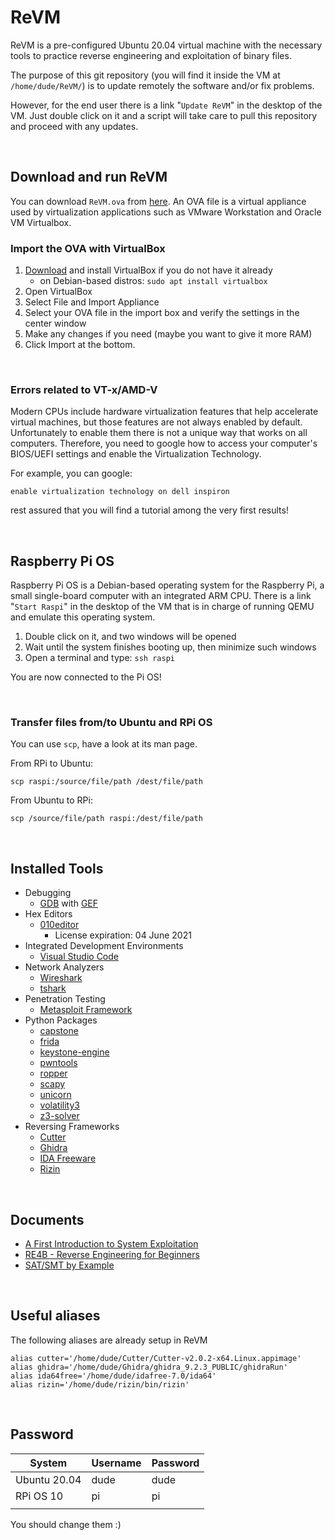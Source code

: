 # ReVM

ReVM is a pre-configured Ubuntu 20.04 virtual machine with the necessary tools to practice reverse engineering and exploitation of binary files.

The purpose of this git repository (you will find it inside the VM at `/home/dude/ReVM/`) is to update remotely the software and/or fix problems.

However, for the end user there is a link "`Update ReVM`" in the desktop of the VM.
Just double click on it and a script will take care to pull this repository and proceed with any updates.

<br/>

## Download and run ReVM
You can download `ReVM.ova` from [here](https://drive.google.com/file/d/1Uc76h_vFZW3v1hn2XxPbc5hp9NtF3zs4/view?usp=sharing).
An OVA file is a virtual appliance used by virtualization applications such as VMware Workstation and Oracle VM Virtualbox.


### Import the OVA with VirtualBox

1. [Download](https://www.virtualbox.org/) and install VirtualBox if you do not have it already
   + on Debian-based distros: `sudo apt install virtualbox`
2. Open VirtualBox
3. Select File and Import Appliance
4. Select your OVA file in the import box and verify the settings in the center window
5. Make any changes if you need (maybe you want to give it more RAM)
6. Click Import at the bottom.

<br/>

### Errors related to VT-x/AMD-V
Modern CPUs include hardware virtualization features that help accelerate virtual machines, but those features are not always enabled by default.
Unfortunately to enable them there is not a unique way that works on all computers.
Therefore, you need to google how to access your computer's BIOS/UEFI settings and enable the Virtualization Technology.

For example, you can google: 

`enable virtualization technology on dell inspiron`

rest assured that you will find a tutorial among the very first results!


<br/>

## Raspberry Pi OS
Raspberry Pi OS is a Debian-based operating system for the Raspberry Pi, a small single-board computer with an integrated ARM CPU.
There is a link "`Start Raspi`" in the desktop of the VM that is in charge of running QEMU and emulate this operating system.
1. Double click on it, and two windows will be opened
2. Wait until the system finishes booting up, then minimize such windows
3. Open a terminal and type: `ssh raspi`

You are now connected to the Pi OS!

<br/>

### Transfer files from/to Ubuntu and RPi OS

You can use `scp`, have a look at its man page.

From RPi to Ubuntu:

`scp raspi:/source/file/path /dest/file/path`

From Ubuntu to RPi:

`scp /source/file/path raspi:/dest/file/path`




<br/>

## Installed Tools
+ Debugging
  + [GDB](https://www.gnu.org/software/gdb/) with [GEF](https://gef.readthedocs.io/en/master/)
+ Hex Editors
  + [010editor](https://www.sweetscape.com/010editor/)
    + License expiration: 04 June 2021
+ Integrated Development Environments
  + [Visual Studio Code](https://code.visualstudio.com/)
+ Network Analyzers
  + [Wireshark](https://www.wireshark.org/)
  + [tshark](https://www.wireshark.org/docs/man-pages/tshark.html)
+ Penetration Testing
  + [Metasploit Framework](https://www.metasploit.com/)
+ Python Packages
  + [capstone](https://pypi.org/project/capstone/)
  + [frida](https://pypi.org/project/frida/)
  + [keystone-engine](https://pypi.org/project/keystone-engine/)
  + [pwntools](https://pypi.org/project/pwntools/)
  + [ropper](https://pypi.org/project/ropper/)
  + [scapy](https://pypi.org/project/scapy/)
  + [unicorn](https://pypi.org/project/unicorn/)
  + [volatility3](https://pypi.org/project/volatility3/)
  + [z3-solver](https://pypi.org/project/z3-solver/)
+ Reversing Frameworks
  + [Cutter](https://cutter.re/)
  + [Ghidra](https://www.ghidra-sre.org/)
  + [IDA Freeware](https://www.hex-rays.com/products/ida/support/download_freeware/)
  + [Rizin](https://rizin.re/)

<br/>

## Documents
  + [A First Introduction to System Exploitation](https://research.checkpoint.com/wp-content/uploads/2020/03/pwnable_writeup.pdf)
  + [RE4B - Reverse Engineering for Beginners](https://beginners.re/main.html)
  + [SAT/SMT by Example](https://sat-smt.codes/)

<br/>

## Useful aliases
The following aliases are already setup in ReVM
```
alias cutter='/home/dude/Cutter/Cutter-v2.0.2-x64.Linux.appimage'
alias ghidra='/home/dude/Ghidra/ghidra_9.2.3_PUBLIC/ghidraRun'
alias ida64free='/home/dude/idafree-7.0/ida64'
alias rizin='/home/dude/rizin/bin/rizin'
```

<br/>

## Password

| System       | Username | Password |
| -----------  | -------- | -------- |
| Ubuntu 20.04 | dude     | dude     |
| RPi OS 10    | pi       | pi       |
|||

You should change them :)

